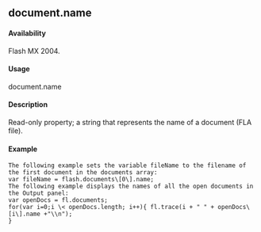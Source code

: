 ## document.name

#### Availability

Flash MX 2004.

#### Usage

document.name

#### Description

Read-only property; a string that represents the name of a document (FLA file).

#### Example

```
The following example sets the variable fileName to the filename of the first document in the documents array:
var fileName = flash.documents\[0\].name;
The following example displays the names of all the open documents in the Output panel:
var openDocs = fl.documents;
for(var i=0;i \< openDocs.length; i++){ fl.trace(i + " " + openDocs\[i\].name +"\\n");
}

```